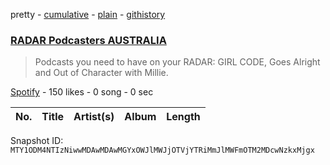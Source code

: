 pretty - [cumulative](/playlists/cumulative/37i9dQZF1DX5DVzbFZsdpB.md) - [plain](/playlists/plain/37i9dQZF1DX5DVzbFZsdpB) - [githistory](https://github.githistory.xyz/mackorone/spotify-playlist-archive/blob/main/playlists/plain/37i9dQZF1DX5DVzbFZsdpB)

### [RADAR Podcasters AUSTRALIA](https://open.spotify.com/playlist/37i9dQZF1DX5DVzbFZsdpB)

> Podcasts you need to have on your RADAR: GIRL CODE, Goes Alright and Out of  Character with Millie.

[Spotify](https://open.spotify.com/user/spotify) - 150 likes - 0 song - 0 sec

| No. | Title | Artist(s) | Album | Length |
|---|---|---|---|---|

Snapshot ID: `MTY1ODM4NTIzNiwwMDAwMDAwMGYxOWJlMWJjOTVjYTRiMmJlMWFmOTM2MDcwNzkxMjgx`
